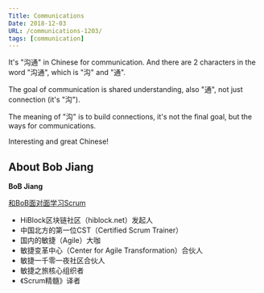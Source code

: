 ```yaml
---
Title: Communications
Date: 2018-12-03
URL: /communications-1203/ 
tags: [communication]
---
```


It's "沟通" in Chinese for communication. And there are 2 characters in the word "沟通", which is "沟" and "通".

The goal of communication is shared understanding, also "通", not just connection (it's "沟").

The meaning of "沟" is to build connections, it's not the final goal, but the ways for communications.

Interesting and great Chinese!

## About Bob Jiang
**BoB Jiang**

[和BoB面对面学习Scrum](https://appmopev1px9533.h5.xiaoeknow.com/homepage)

- HiBlock区块链社区（hiblock.net）发起人  
- 中国北方的第一位CST（Certified Scrum Trainer）  
- 国内的敏捷（Agile）大咖  
- 敏捷变革中心（Center for Agile Transformation）合伙人  
- 敏捷一千零一夜社区合伙人  
- 敏捷之旅核心组织者  
- 《Scrum精髓》译者
